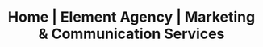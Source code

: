 ---
layout: index
title: Home | Element Agency | Marketing & Communication Services
permalink: /home/
---